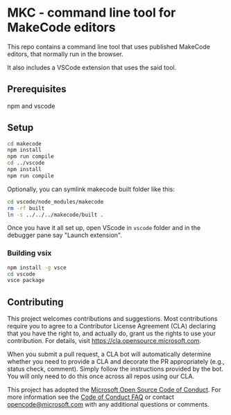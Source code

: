 # MKC - command line tool for MakeCode editors

This repo contains a command line tool that uses published MakeCode editors, that normally
run in the browser.

It also includes a VSCode extension that uses the said tool.

## Prerequisites

npm and vscode

## Setup

```bash
cd makecode
npm install
npm run compile
cd ../vscode
npm install
npm run compile
```

Optionally, you can symlink makecode built folder like this:

```bash
cd vscode/node_modules/makecode
rm -rf built
ln -s ../../../makecode/built .
```

Once you have it all set up, open VScode in `vscode` folder and in the debugger pane say "Launch extension".

### Building vsix

```bash
npm install -g vsce
cd vscode
vsce package
```

## Contributing

This project welcomes contributions and suggestions.  Most contributions require you to agree to a
Contributor License Agreement (CLA) declaring that you have the right to, and actually do, grant us
the rights to use your contribution. For details, visit https://cla.opensource.microsoft.com.

When you submit a pull request, a CLA bot will automatically determine whether you need to provide
a CLA and decorate the PR appropriately (e.g., status check, comment). Simply follow the instructions
provided by the bot. You will only need to do this once across all repos using our CLA.

This project has adopted the [Microsoft Open Source Code of Conduct](https://opensource.microsoft.com/codeofconduct/).
For more information see the [Code of Conduct FAQ](https://opensource.microsoft.com/codeofconduct/faq/) or
contact [opencode@microsoft.com](mailto:opencode@microsoft.com) with any additional questions or comments.
